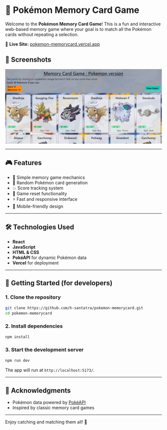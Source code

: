 # 🧠 Pokémon Memory Card Game

Welcome to the **Pokémon Memory Card Game**! This is a fun and interactive web-based memory game where your goal is to match all the Pokémon cards without repeating a selection.

🔗 **Live Site:** [pokemon-memorycard.vercel.app](https://pokemon-memorycard.vercel.app/)

## 📸 Screenshots

![Screenshot](./screenshots/main-screen.jpg)

---

## 🎮 Features

- 🧩 Simple memory game mechanics
- 🎴 Random Pokémon card generation
- 💥 Score tracking system
- 🔄 Game reset functionality
- ⚡ Fast and responsive interface
- 📱 Mobile-friendly design

---

## 🛠️ Technologies Used

- **React**
- **JavaScript**
- **HTML & CSS**
- **PokéAPI** for dynamic Pokémon data
- **Vercel** for deployment

---

## 🚀 Getting Started (for developers)

### 1. Clone the repository

```bash
git clone https://github.com/h-santatra/pokemon-memorycard.git
cd pokemon-memorycard
```

### 2. Install dependencies

```bash
npm install
```

### 3. Start the development server

```bash
npm run dev
```

The app will run at `http://localhost:5173/`.

---

## 🙌 Acknowledgments

- Pokémon data powered by [PokéAPI](https://pokeapi.co/)
- Inspired by classic memory card games

---

Enjoy catching and matching them all! 🎉
